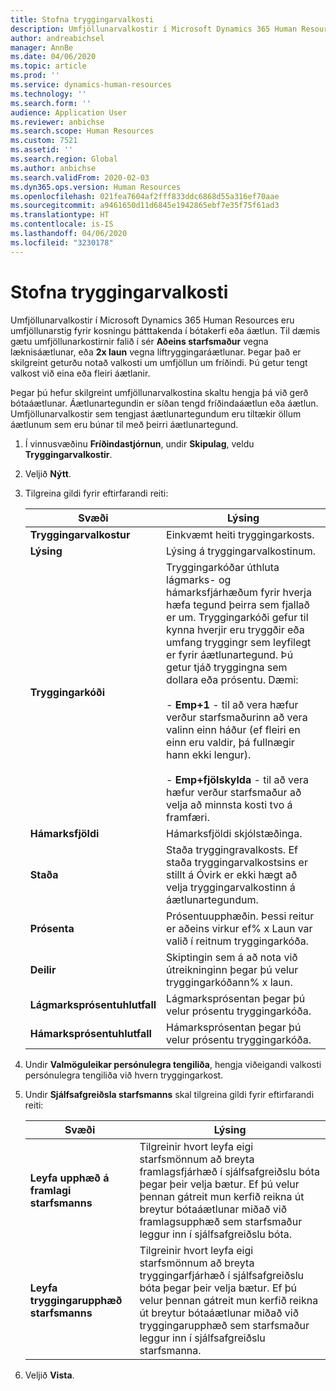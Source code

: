 ```yaml
---
title: Stofna tryggingarvalkosti
description: Umfjöllunarvalkostir í Microsoft Dynamics 365 Human Resources eru umfjöllunarstig fyrir kosningu þátttakenda í bótakerfi eða áætlun.
author: andreabichsel
manager: AnnBe
ms.date: 04/06/2020
ms.topic: article
ms.prod: ''
ms.service: dynamics-human-resources
ms.technology: ''
ms.search.form: ''
audience: Application User
ms.reviewer: anbichse
ms.search.scope: Human Resources
ms.custom: 7521
ms.assetid: ''
ms.search.region: Global
ms.author: anbichse
ms.search.validFrom: 2020-02-03
ms.dyn365.ops.version: Human Resources
ms.openlocfilehash: 021fea7604af2fff833ddc6868d55a316ef70aae
ms.sourcegitcommit: a9461650d11d6845e1942865ebf7e35f75f61ad3
ms.translationtype: HT
ms.contentlocale: is-IS
ms.lasthandoff: 04/06/2020
ms.locfileid: "3230178"
---
```

# <a name="create-coverage-options"></a>Stofna tryggingarvalkosti

Umfjöllunarvalkostir í Microsoft Dynamics 365 Human Resources eru umfjöllunarstig fyrir kosningu þátttakenda í bótakerfi eða áætlun. Til dæmis gætu umfjöllunarkostirnir falið í sér **Aðeins starfsmaður** vegna læknisáætlunar, eða **2x laun** vegna líftryggingaráætlunar. Þegar það er skilgreint geturðu notað valkosti um umfjöllun um fríðindi. Þú getur tengt valkost við eina eða fleiri áætlanir.

Þegar þú hefur skilgreint umfjöllunarvalkostina skaltu hengja þá við gerð bótaáætlunar. Áætlunartegundin er síðan tengd fríðindaáætlun eða áætlun. Umfjöllunarvalkostir sem tengjast áætlunartegundum eru tiltækir öllum áætlunum sem eru búnar til með þeirri áætlunartegund. 

1. Í vinnusvæðinu **Fríðindastjórnun**, undir **Skipulag**, veldu **Tryggingarvalkostir**.

2. Veljið **Nýtt**.

3. Tilgreina gildi fyrir eftirfarandi reiti:

   | Svæði | Lýsing |
   | --- | --- |
   | **Tryggingarvalkostur** | Einkvæmt heiti tryggingarkosts. |
   | **Lýsing** | Lýsing á tryggingarvalkostinum. |
   | **Tryggingarkóði** | Tryggingarkóðar úthluta lágmarks- og hámarksfjárhæðum fyrir hverja hæfa tegund þeirra sem fjallað er um. Tryggingarkóði gefur til kynna hverjir eru tryggðir eða umfang tryggingr sem leyfilegt er fyrir áætlunartegund. Þú getur tjáð tryggingna sem dollara eða prósentu. Dæmi:</br></br>- **Emp+1** - til að vera hæfur verður starfsmaðurinn að vera valinn einn háður (ef fleiri en einn eru valdir, þá fullnægir hann ekki lengur).</br></br>- **Emp+fjölskylda** - til að vera hæfur verður starfsmaður að velja að minnsta kosti tvo á framfæri. |
   | **Hámarksfjöldi** | Hámarksfjöldi skjólstæðinga. |
   | **Staða** | Staða tryggingravalkosts. Ef staða tryggingarvalkostsins er stillt á Óvirk er ekki hægt að velja tryggingarvalkostinn á áætlunartegundum. |
   | **Prósenta** | Prósentuupphæðin. Þessi reitur er aðeins virkur ef% x Laun var valið í reitnum tryggingarkóða. |
   | **Deilir** | Skiptingin sem á að nota við útreikninginn þegar þú velur tryggingarkóðann% x laun. |
   | **Lágmarksprósentuhlutfall** | Lágmarksprósentan þegar þú velur prósentu tryggingarkóða. |
   | **Hámarksprósentuhlutfall** | Hámarksprósentan þegar þú velur prósentu tryggingarkóða. |

4. Undir **Valmöguleikar persónulegra tengiliða**, hengja viðeigandi valkosti persónulegra tengiliða við hvern tryggingarkost.

5. Undir **Sjálfsafgreiðsla starfsmanns** skal tilgreina gildi fyrir eftirfarandi reiti:

   | Svæði | Lýsing |
   | --- | --- |
   | **Leyfa upphæð á framlagi starfsmanns** | Tilgreinir hvort leyfa eigi starfsmönnum að breyta framlagsfjárhæð í sjálfsafgreiðslu bóta þegar þeir velja bætur. Ef þú velur þennan gátreit mun kerfið reikna út breytur bótaáætlunar miðað við framlagsupphæð sem starfsmaður leggur inn í sjálfsafgreiðslu bóta. |
   | **Leyfa tryggingarupphæð starfsmanns** | Tilgreinir hvort leyfa eigi starfsmönnum að breyta tryggingarfjárhæð í sjálfsafgreiðslu bóta þegar þeir velja bætur. Ef þú velur þennan gátreit mun kerfið reikna út breytur bótaáætlunar miðað við tryggingarupphæð sem starfsmaður leggur inn í sjálfsafgreiðslu starfsmanna. |

6. Veljið **Vista**. 
